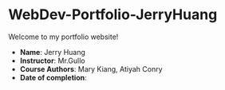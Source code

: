 # WebDev-Portfolio-JerryHuang
Welcome to my portfolio website!

- **Name**: Jerry Huang
- **Instructor**: Mr.Gullo
- **Course Authors**: Mary Kiang, Atiyah Conry
- **Date of completion**:
